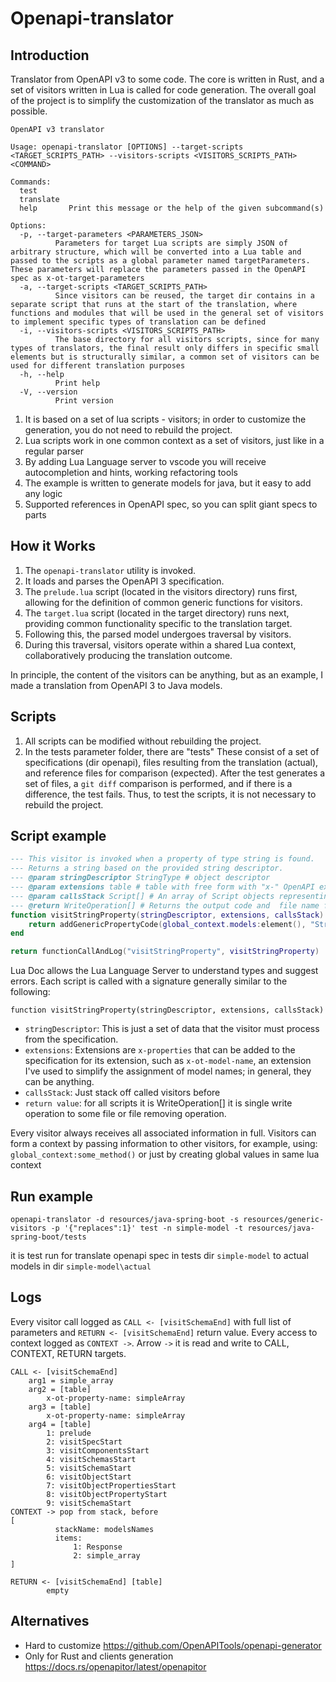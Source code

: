 # Openapi-translator

## Introduction

Translator from OpenAPI v3 to some code. The core is written in Rust, and a set of visitors written in Lua is called for code generation. The overall goal of the project is to simplify the customization of the translator as much as possible.

```text
OpenAPI v3 translator

Usage: openapi-translator [OPTIONS] --target-scripts <TARGET_SCRIPTS_PATH> --visitors-scripts <VISITORS_SCRIPTS_PATH> <COMMAND>

Commands:
  test
  translate
  help       Print this message or the help of the given subcommand(s)

Options:
  -p, --target-parameters <PARAMETERS_JSON>
          Parameters for target Lua scripts are simply JSON of arbitrary structure, which will be converted into a Lua table and passed to the scripts as a global parameter named targetParameters. These parameters will replace the parameters passed in the OpenAPI spec as x-ot-target-parameters
  -a, --target-scripts <TARGET_SCRIPTS_PATH>
          Since visitors can be reused, the target dir contains in a separate script that runs at the start of the translation, where functions and modules that will be used in the general set of visitors to implement specific types of translation can be defined
  -i, --visitors-scripts <VISITORS_SCRIPTS_PATH>
          The base directory for all visitors scripts, since for many types of translators, the final result only differs in specific small elements but is structurally similar, a common set of visitors can be used for different translation purposes
  -h, --help
          Print help
  -V, --version
          Print version
```

1. It is based on a set of lua scripts - visitors; in order to customize the generation, you do not need to rebuild the project.
2. Lua scripts work in one common context as a set of visitors, just like in a regular parser
3. By adding Lua Language server to vscode you will receive autocompletion and hints, working refactoring tools
4. The example is written to generate models for java, but it easy to add any logic
5. Supported references in OpenAPI spec, so you can split giant specs to parts

## How it Works

1. The `openapi-translator` utility is invoked.
2. It loads and parses the OpenAPI 3 specification.
3. The `prelude.lua` script (located in the visitors directory) runs first, allowing for the definition of common generic functions for visitors.
4. The `target.lua` script (located in the target directory) runs next, providing common functionality specific to the translation target.
5. Following this, the parsed model undergoes traversal by visitors.
6. During this traversal, visitors operate within a shared Lua context, collaboratively producing the translation outcome.

In principle, the content of the visitors can be anything, but as an example, I made a translation from OpenAPI 3 to Java models.

## Scripts

1. All scripts can be modified without rebuilding the project.
2. In the tests parameter folder, there are "tests" These consist of a set of specifications (dir openapi), files resulting from the translation (actual), and reference files for comparison (expected). After the test generates a set of files, a `git diff` comparison is performed, and if there is a difference, the test fails. Thus, to test the scripts, it is not necessary to rebuild the project.

## Script example

```lua
--- This visitor is invoked when a property of type string is found.
--- Returns a string based on the provided string descriptor.
--- @param stringDescriptor StringType # object descriptor
--- @param extensions table # table with free form with "x-" OpenAPI extensions for this level of spec
--- @param callsStack Script[] # An array of Script objects representing the sequence of scripts executed in the visitor call chain
--- @return WriteOperation[] # Returns the output code and  file name for writing code
function visitStringProperty(stringDescriptor, extensions, callsStack)
    return addGenericPropertyCode(global_context.models:element(), "String", extensions)
end

return functionCallAndLog("visitStringProperty", visitStringProperty)
```

Lua Doc allows the Lua Language Server to understand types and suggest errors. Each script is called with a signature generally similar to the following:

`function visitStringProperty(stringDescriptor, extensions, callsStack)`

- `stringDescriptor`: This is just a set of data that the visitor must process from the specification.
- `extensions`: Extensions are `x-properties` that can be added to the specification for its extension, such as `x-ot-model-name`, an extension I've used to simplify the assignment of model names; in general, they can be anything.
- `callsStack`: Just stack off called visitors before
- `return value`: for all scripts it is WriteOperation[] it is single write operation to some file or file removing operation.

Every visitor always receives all associated information in full. Visitors can form a context by passing information to other visitors, for example, using:
`global_context:some_method()` or just by creating global values in same lua context

## Run example

`openapi-translator -d resources/java-spring-boot -s resources/generic-visitors -p '{"replaces":1}' test -n simple-model -t resources/java-spring-boot/tests`

it is test run for translate openapi spec in tests dir `simple-model` to actual models in dir `simple-model\actual`

## Logs

Every visitor call logged as `CALL <- [visitSchemaEnd]` with full list of parameters and `RETURN <- [visitSchemaEnd]`
return value. Every access to context logged as `CONTEXT ->`. Arrow `->` it is read and write to CALL, CONTEXT, RETURN targets.

```text
CALL <- [visitSchemaEnd]
    arg1 = simple_array
    arg2 = [table]
        x-ot-property-name: simpleArray
    arg3 = [table]
        x-ot-property-name: simpleArray
    arg4 = [table]
        1: prelude
        2: visitSpecStart
        3: visitComponentsStart
        4: visitSchemasStart
        5: visitSchemaStart
        6: visitObjectStart
        7: visitObjectPropertiesStart
        8: visitObjectPropertyStart
        9: visitSchemaStart
CONTEXT -> pop from stack, before
[
          stackName: modelsNames
          items:
              1: Response
              2: simple_array
]

RETURN <- [visitSchemaEnd] [table]
        empty
```

## Alternatives

- Hard to customize <https://github.com/OpenAPITools/openapi-generator>
- Only for Rust and clients generation <https://docs.rs/openapitor/latest/openapitor>
